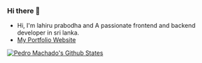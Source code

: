 

### Hi there 👋

- Hi,  I'm lahiru prabodha and A passionate frontend and backend developer in sri lanka.
- [My Portfolio Website](http://lahiru.epizy.com/)

[![Pedro Machado's Github States](https://github-readme-stats.vercel.app/api?username=lprabodha&show_icons=true&locale=en&theme=dracula)](https://github.com/lprabodha/github-readme-stats)

<!--
**machadop1407/machadop1407** is a ✨ _special_ ✨ repository because its `README.md` (this file) appears on your GitHub profile.
-->



